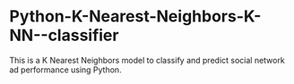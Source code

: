 # Python-K-Nearest-Neighbors-K-NN--classifier
This is a K Nearest Neighbors model to classify and predict social network ad performance using Python.
